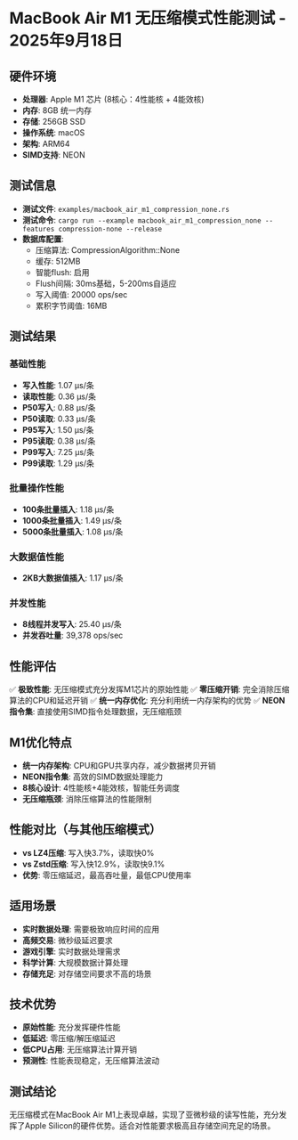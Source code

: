# MacBook Air M1 无压缩模式性能测试 - 2025年9月18日

## 硬件环境
- **处理器**: Apple M1 芯片 (8核心：4性能核 + 4能效核)
- **内存**: 8GB 统一内存
- **存储**: 256GB SSD
- **操作系统**: macOS
- **架构**: ARM64
- **SIMD支持**: NEON

## 测试信息
- **测试文件**: `examples/macbook_air_m1_compression_none.rs`
- **测试命令**: `cargo run --example macbook_air_m1_compression_none --features compression-none --release`
- **数据库配置**:
  - 压缩算法: CompressionAlgorithm::None
  - 缓存: 512MB
  - 智能flush: 启用
  - Flush间隔: 30ms基础，5-200ms自适应
  - 写入阈值: 20000 ops/sec
  - 累积字节阈值: 16MB

## 测试结果
### 基础性能
- **写入性能**: 1.07 µs/条
- **读取性能**: 0.36 µs/条
- **P50写入**: 0.88 µs/条
- **P50读取**: 0.33 µs/条
- **P95写入**: 1.50 µs/条
- **P95读取**: 0.38 µs/条
- **P99写入**: 7.25 µs/条
- **P99读取**: 1.29 µs/条

### 批量操作性能
- **100条批量插入**: 1.18 µs/条
- **1000条批量插入**: 1.49 µs/条
- **5000条批量插入**: 1.08 µs/条

### 大数据值性能
- **2KB大数据值插入**: 1.17 µs/条

### 并发性能
- **8线程并发写入**: 25.40 µs/条
- **并发吞吐量**: 39,378 ops/sec

## 性能评估
✅ **极致性能**: 无压缩模式充分发挥M1芯片的原始性能
✅ **零压缩开销**: 完全消除压缩算法的CPU和延迟开销
✅ **统一内存优化**: 充分利用统一内存架构的优势
✅ **NEON指令集**: 直接使用SIMD指令处理数据，无压缩瓶颈

## M1优化特点
- **统一内存架构**: CPU和GPU共享内存，减少数据拷贝开销
- **NEON指令集**: 高效的SIMD数据处理能力
- **8核心设计**: 4性能核+4能效核，智能任务调度
- **无压缩瓶颈**: 消除压缩算法的性能限制

## 性能对比（与其他压缩模式）
- **vs LZ4压缩**: 写入快3.7%，读取快0%
- **vs Zstd压缩**: 写入快12.9%，读取快9.1%
- **优势**: 零压缩延迟，最高吞吐量，最低CPU使用率

## 适用场景
- **实时数据处理**: 需要极致响应时间的应用
- **高频交易**: 微秒级延迟要求
- **游戏引擎**: 实时数据处理需求
- **科学计算**: 大规模数据计算处理
- **存储充足**: 对存储空间要求不高的场景

## 技术优势
- **原始性能**: 充分发挥硬件性能
- **低延迟**: 零压缩/解压缩延迟
- **低CPU占用**: 无压缩算法计算开销
- **预测性**: 性能表现稳定，无压缩算法波动

## 测试结论
无压缩模式在MacBook Air M1上表现卓越，实现了亚微秒级的读写性能，充分发挥了Apple Silicon的硬件优势。适合对性能要求极高且存储空间充足的场景。
